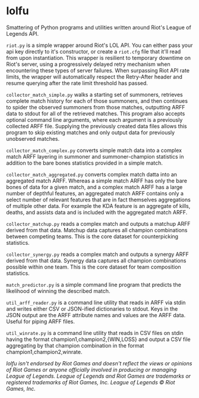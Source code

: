 lolfu
=====
Smattering of Python programs and utilities written around Riot's League of Legends API.

<code>riot.py</code> is a simple wrapper around Riot's LOL API. You can either pass your 
api key directly to it's constructor, or create a <code>riot.cfg</code> file that it'll 
read from upon instantiation. This wrapper is resilient to temporary downtime on Riot's 
server, using a progressively delayed retry mechanism when encountering these types of 
server failures. When surpassing Riot API rate limits, the wrapper will automatically 
respect the Retry-After header and resume querying after the rate limit threshold has 
passed.

<code>collector_match_simple.py</code> walks a starting set of summoners, retrieves
complete match history for each of those summoners, and then continues to spider the 
observed summoners from those matches, outputting ARFF data to stdout for all of the
retrieved matches. This program also accepts optional command line arguments, where
each argument is a previously collected ARFF file. Supplying the previously created 
data files allows this program to skip existing matches and only output data for
previously unobserved matches.

<code>collector_match_complex.py</code> converts simple match data into a complex
match ARFF layering in summoner and summoner-champion statistics in addition to the 
bare bones statistics provided in a simple match.

<code>collector_match_aggregated.py</code> converts complex match datta into an
aggregated match ARFF. Whereas a simple match ARFF has only the bare bones of data
for a given match, and a complex match ARFF has a large number of depthful features,
an aggregated match ARFF contains only a select number of relevant features that are
in fact themselves aggregations of multiple other data. For example the KDA feature
is an aggregate of kills, deaths, and assists data and is included with the aggregated
match ARFF.

<code>collector_matchup.py</code> reads a complex match and outputs a matchup ARFF
derived from that data. Matchup data captures all champion combinations between
competing teams. This is the core dataset for counterpicking statistics.

<code>collector_synergy.py</code> reads a complex match and outputs a synergy ARFF
derived from that data. Synergy data captures all champion combinations possible
within one team. This is the core dataset for team composition statistics.

<code>match_predictor.py</code> is a simple command line program that predicts the
likelihood of winning the described match.

<code>util_arff_reader.py</code> is a command line utility that reads in ARFF via stdin
and writes either CSV or JSON-ified dictionaries to stdout. Keys in the JSON output are 
the ARFF attribute names and values are the ARFF data. Useful for piping ARFF files.

<code>util_winrate.py</code> is a command line utility that reads in CSV files on
stdin having the format champion1,champion2,{WIN,LOSS} and output a CSV file
aggregating by that champion combination in the format champion1,champion2,winrate.

<i>lolfu isn't endorsed by Riot Games and doesn't reflect the views or opinions of Riot Games or anyone officially involved in producing or managing League of Legends. League of Legends and Riot Games are trademarks or registered trademarks of Riot Games, Inc. League of Legends © Riot Games, Inc.</i>
